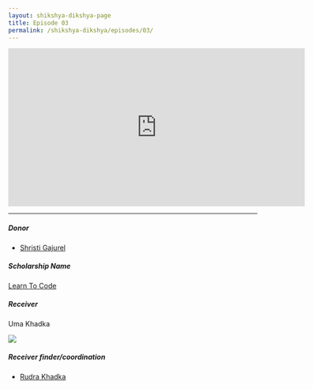 ```yaml
---
layout: shikshya-dikshya-page
title: Episode 03
permalink: /shikshya-dikshya/episodes/03/
---
```


<embed src="https://www.youtube.com/embed/cDzZ4Ro1jXU" width="600" height="320" controller="true">

-------

##### Donor

* [Shristi Gajurel](https://www.facebook.com/shristi.gajurel1)

##### Scholarship Name
[Learn To Code](../../fund/learn-to-code)

##### Receiver

Uma Khadka

![]({{site.imageurl}}/sd/ep3/receiver-1-ep3.png)

##### Receiver finder/coordination


* [Rudra Khadka](https://www.facebook.com/walods.rudrakhadka)